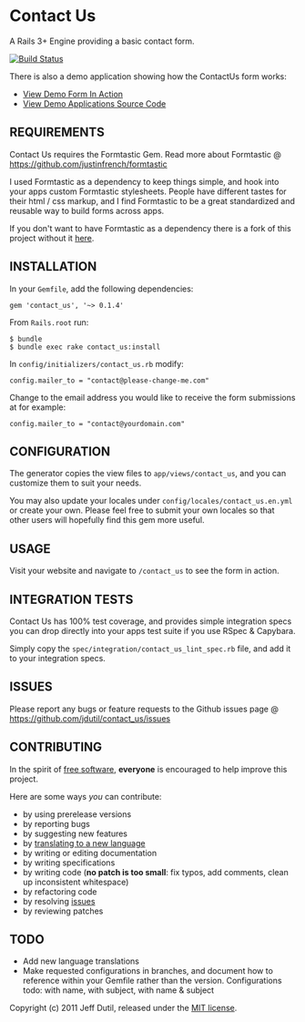 # Contact Us

A Rails 3+ Engine providing a basic contact form.  

[![Build Status](https://secure.travis-ci.org/jdutil/contact_us.png)](http://travis-ci.org/jdutil/contact_us)

There is also a demo application showing how the ContactUs form works:

* [View Demo Form In Action](http://contact-us-demo.heroku.com)
* [View Demo Applications Source Code](http://github.com/jdutil/contact_us_demo)

## REQUIREMENTS

Contact Us requires the Formtastic Gem.  Read more about Formtastic @ https://github.com/justinfrench/formtastic

I used Formtastic as a dependency to keep things simple, and hook into your apps custom Formtastic stylesheets.
People have different tastes for their html / css markup, and I find Formtastic to be a great standardized and reusable way to build forms across apps.

If you don't want to have Formtastic as a dependency there is a fork of this project without it [here](https://github.com/sch1zo/contact_us).

## INSTALLATION

In your `Gemfile`, add the following dependencies:

    gem 'contact_us', '~> 0.1.4'

From `Rails.root` run:

    $ bundle
    $ bundle exec rake contact_us:install

In `config/initializers/contact_us.rb` modify:

    config.mailer_to = "contact@please-change-me.com"

Change to the email address you would like to receive the form submissions at for example:

    config.mailer_to = "contact@yourdomain.com"

## CONFIGURATION

The generator copies the view files to `app/views/contact_us`, and you can customize them to suit your needs.

You may also update your locales under `config/locales/contact_us.en.yml` or create your own.  Please feel free to submit your own locales so that other users will hopefully find this gem more useful.

## USAGE

Visit your website and navigate to `/contact_us` to see the form in action.

## INTEGRATION TESTS

Contact Us has 100% test coverage, and provides simple integration specs you can drop directly into your apps test suite if you use RSpec & Capybara.

Simply copy the `spec/integration/contact_us_lint_spec.rb` file, and add it to your integration specs. 

## ISSUES

Please report any bugs or feature requests to the Github issues page @ https://github.com/jdutil/contact_us/issues

## CONTRIBUTING

In the spirit of [free software](http://www.fsf.org/licensing/essays/free-sw.html), **everyone** is encouraged to help improve this project.

Here are some ways *you* can contribute:

* by using prerelease versions
* by reporting bugs
* by suggesting new features
* by [translating to a new language](https://github.com/jdutil/contact_us/tree/master/config/locales)
* by writing or editing documentation
* by writing specifications
* by writing code (**no patch is too small**: fix typos, add comments, clean up inconsistent whitespace)
* by refactoring code
* by resolving [issues](https://github.com/jdutil/contact_us/issues)
* by reviewing patches

## TODO

* Add new language translations
* Make requested configurations in branches, and document how to reference within your Gemfile rather than the version.  Configurations todo: with name, with subject, with name & subject

Copyright (c) 2011 Jeff Dutil, released under the [MIT license](https://github.com/jdutil/contact_us/tree/master/MIT-LICENSE).
